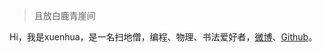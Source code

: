 > 且放白鹿青崖间

Hi，我是xuenhua，是一名扫地僧，编程、物理、书法爱好者，[微博](https://weibo.com/xuenhua)、[Github](https://github.com/xuenhua)。
